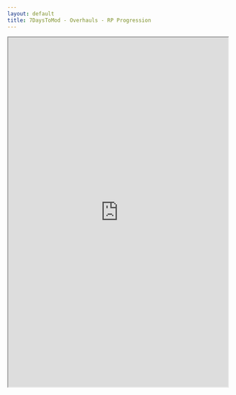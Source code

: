 ```yaml
---
layout: default
title: 7DaysToMod - Overhauls - RP Progression
---
```

<iframe src="https://docs.google.com/spreadsheets/d/1yVFvjsccqFHoh5vHdZXGmGjq0LEwjOWQJFFpkOwdu_o/pubhtml?gid=708867131&amp;single=true&amp;widget=true&amp;headers=false" width="100%" height="800px"></iframe>